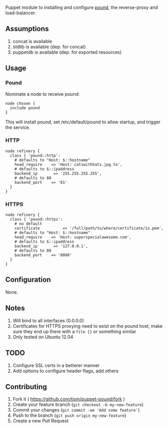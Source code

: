 Puppet module to installing and configure [pound](http://www.apsis.ch/pound), the reverse-proxy and load-balancer.

## Assumptions

1. concat is available
1. stdlib is available (dep. for concat)
1. puppetdb is available (dep. for exported resources)

## Usage

### Pound

Nominate a node to receive pound:

```
node chosen {
  include pound
}
```

This will install pound, set /etc/default/pound to allow startup, and trigger the service.

### HTTP

```
node refinery {
  class { 'pound::http':
    # defaults to "Host: $::hostname"
    head_require    => 'Host: catswithhats.jpg.to',
    # defaults to $::ipaddress
    backend_ip       => '255.255.255.255',
    # defaults to 80
    backend_port    => '81'
  }
}
```

### HTTPS

```
node refinery {
  class { 'pound::https':
    # no default
    certificate          => '/full/path/to/where/certificate/is.pem',
    # defaults to "Host: $::hostname"
    head_require    => 'Host: superspecialawesome.com',
    # defaults to $::ipaddress
    backend_ip       => '127.0.0.1',
    # defaults to 80
    backend_port    => '8080'
  }
}
```

## Configuration

None.

## Notes

1. Will bind to all interfaces (0.0.0.0)
1. Certificates for HTTPS proxying need to exist on the pound host, make sure they end up there with a ```file {}``` or something similar
1. Only tested on Ubuntu 12.04

## TODO

1. Configure SSL certs in a betterer manner
1. Add options to configure header flags, add others

## Contributing

1. Fork it ( https://github.com/tism/puppet-pound/fork )
2. Create your feature branch (`git checkout -b my-new-feature`)
3. Commit your changes (`git commit -am 'Add some feature'`)
4. Push to the branch (`git push origin my-new-feature`)
5. Create a new Pull Request
